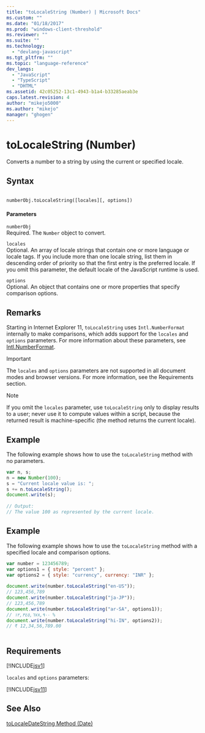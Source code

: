 ```yaml
---
title: "toLocaleString (Number) | Microsoft Docs"
ms.custom: ""
ms.date: "01/18/2017"
ms.prod: "windows-client-threshold"
ms.reviewer: ""
ms.suite: ""
ms.technology: 
  - "devlang-javascript"
ms.tgt_pltfrm: ""
ms.topic: "language-reference"
dev_langs: 
  - "JavaScript"
  - "TypeScript"
  - "DHTML"
ms.assetid: 42c05252-13c1-4943-b1a4-b33285aeab3e
caps.latest.revision: 4
author: "mikejo5000"
ms.author: "mikejo"
manager: "ghogen"
---
```

# toLocaleString (Number)
Converts a number to a string by using the current or specified locale.  
  
## Syntax  
  
```  
  
numberObj.toLocaleString([locales][, options])   
```  
  
#### Parameters  
 `numberObj`  
 Required. The `Number` object to convert.  
  
 `locales`  
 Optional. An array of locale strings that contain one or more language or locale tags. If you include more than one locale string, list them in descending order of priority so that the first entry is the preferred locale. If you omit this parameter, the default locale of the JavaScript runtime is used.  
  
 `options`  
 Optional. An object that contains one or more properties that specify comparison options.  
  
## Remarks  
 Starting in Internet Explorer 11, `toLocaleString` uses `Intl.NumberFormat` internally to make comparisons, which adds support for the `locales` and `options` parameters. For more information about these parameters, see [Intl.NumberFormat](../../javascript/reference/intl-numberformat-object-javascript.md).  
  
> [!IMPORTANT]
>  The `locales` and `options` parameters are not supported in all document modes and browser versions. For more information, see the Requirements section.  
  
> [!NOTE]
>  If you omit the `locales` parameter, use `toLocaleString` only to display results to a user; never use it to compute values within a script, because the returned result is machine-specific (the method returns the current locale).  
  
## Example  
 The following example shows how to use the `toLocaleString` method with no parameters.  
  
```JavaScript  
var n, s;  
n = new Number(100);  
s = "Current locale value is: ";  
s += n.toLocaleString();                 
document.write(s);  
  
// Output:  
// The value 100 as represented by the current locale.  
```  
  
## Example  
 The following example shows how to use the `toLocaleString` method with a specified locale and comparison options.  
  
```JavaScript  
var number = 123456789;  
var options1 = { style: "percent" };  
var options2 = { style: "currency", currency: "INR" };  
  
document.write(number.toLocaleString("en-US"));  
// 123,456,789  
document.write(number.toLocaleString("ja-JP"));  
// 123,456,789  
document.write(number.toLocaleString("ar-SA", options1));  
// ١٢,٣٤٥,٦٧٨,٩٠٠ %  
document.write(number.toLocaleString("hi-IN", options2));  
// ₹ 12,34,56,789.00  
  
```  
  
## Requirements  
 [!INCLUDE[jsv1](../../javascript/misc/includes/jsv1-md.md)]  
  
 `locales` and `options` parameters:  
  
 [!INCLUDE[jsv11](../../javascript/reference/includes/jsv11-md.md)]  
  
## See Also  
 [toLocaleDateString Method (Date)](../../javascript/reference/tolocaledatestring-method-date-javascript.md)